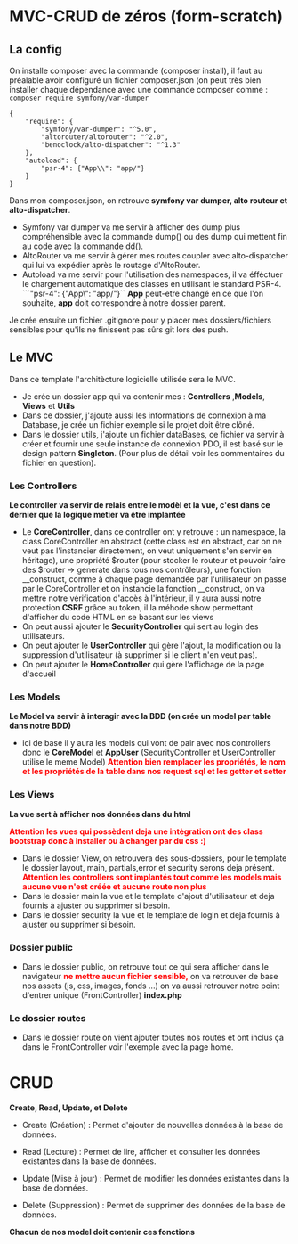 # MVC-CRUD de zéros (form-scratch)

## La config

On installe composer avec la commande (composer install), il faut au préalable avoir configuré un fichier composer.json (on peut très bien installer chaque dépendance avec une commande composer comme : ```composer require symfony/var-dumper```

```
{
    "require": {
        "symfony/var-dumper": "^5.0",
        "altorouter/altorouter": "^2.0",
        "benoclock/alto-dispatcher": "^1.3"
    },
    "autoload": {
        "psr-4": {"App\\": "app/"}
    }
}
```
Dans mon composer.json, on retrouve **symfony var dumper, alto routeur et alto-dispatcher**.

- Symfony var dumper va me servir à afficher des dump plus compréhensible avec la commande dump() ou des dump qui mettent fin au code avec la commande dd().
- AltoRouter va me servir à gérer mes routes coupler avec alto-dispatcher qui lui va expédier après le routage d'AltoRouter.
- Autoload va me servir pour l'utilisation des namespaces, il va éfféctuer le chargement automatique des classes en utilisant le standard PSR-4. ```"psr-4": {"App\\": "app/"}`` **App** peut-etre changé en ce que l'on souhaite, **app** doit correspondre à notre dossier parent.

Je crée ensuite un fichier .gitignore pour y placer mes dossiers/fichiers sensibles pour qu'ils ne finissent pas sûrs git lors des push. 

## Le MVC

Dans ce template l'architècture logicielle utilisée sera le MVC.
- Je crée un dossier app qui va contenir mes : **Controllers** ,**Models**, **Views** et **Utils**
- Dans ce dossier, j'ajoute aussi les informations de connexion à ma Database, je crée un fichier exemple si le projet doit être clôné.
- Dans le dossier utils, j'ajoute un fichier dataBases, ce fichier va servir à créer et fournir une seule instance de connexion PDO, il est basé sur le design pattern **Singleton**. (Pour plus de détail voir les commentaires du fichier en question).

### Les Controllers

**Le controller va servir de relais entre le modèl et la vue, c'est dans ce dernier que la logique metier va être implantée**

- Le **CoreController**, dans ce controller ont y retrouve : un namespace, la class CoreController en abstract (cette class est en abstract, car on ne veut pas l'instancier directement, on veut uniquement s'en servir en héritage), une propriété $router (pour stocker le routeur et pouvoir faire des $router -> generate dans tous nos contrôleurs), une fonction __construct, comme à chaque page demandée par l'utilisateur on passe par le CoreController et on instancie la fonction __construct, on va mettre notre vérification d'accès à l'intérieur, il y aura aussi notre protection **CSRF** grâce au token, 
il la méhode show permettant d'afficher du code HTML en se basant sur les views
- On peut aussi ajouter le **SecurityController** qui sert au login des utilisateurs.
- On peut ajouter le **UserController** qui gère l'ajout, la modification ou la suppression d'utilisateur (à supprimer si le client n'en veut pas).
- On peut ajouter le **HomeController** qui gère l'affichage de la page d'accueil

### Les Models

**Le Model va servir à interagir avec la BDD (on crée un model par table dans notre BDD)** 
- ici de base il y aura les models qui vont de pair avec nos controllers donc le **CoreModel** et **AppUser** (SecurityController et UserController utilise le meme Model)
**<span style="color : red"> Attention bien remplacer les propriétés, le nom et les propriétés de la table dans nos request sql et les getter et setter**


### Les Views 

**La vue sert à afficher nos données dans du html**

**<span style="color : red">Attention les vues qui possèdent deja une intègration ont des class bootstrap donc à installer ou à changer par du css :)**

- Dans le dossier View, on retrouvera des sous-dossiers, pour le template le dossier layout, main, partials,error et security serons deja présent.
  **<span style="color : red"> Attention les controllers sont implantés tout comme les models mais aucune vue n'est créée et aucune route non plus**
- Dans le dossier main la vue et le template d'ajout d'utilisateur et deja fournis à ajuster ou supprimer si besoin.
- Dans le dossier security la vue et le template de login et deja fournis à ajuster ou supprimer si besoin.

### Dossier public

- Dans le dossier public, on retrouve tout ce qui sera afficher dans le navigateur **<span style="color : red">ne mettre aucun fichier sensible,** 
on va retrouver de base nos assets (js, css, images, fonds ...) on va aussi retrouver notre point d'entrer unique (FrontController) **index.php**

### Le dossier routes

- Dans le dossier route on vient ajouter toutes nos routes et ont inclus ça dans le FrontController voir l'exemple avec la page home. 


# CRUD 

**Create, Read, Update, et Delete**

- Create (Création) : Permet d'ajouter de nouvelles données à la base de données.

- Read (Lecture) : Permet de lire, afficher et consulter les données existantes dans la base de données.

- Update (Mise à jour) : Permet de modifier les données existantes dans la base de données.

- Delete (Suppression) : Permet de supprimer des données de la base de données.

**Chacun de nos model doit contenir ces fonctions**